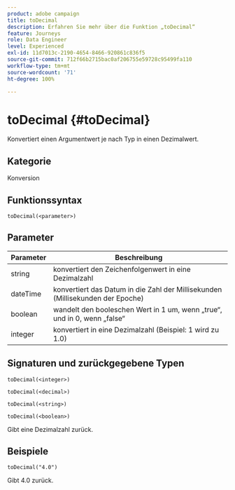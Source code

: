```yaml
---
product: adobe campaign
title: toDecimal
description: Erfahren Sie mehr über die Funktion „toDecimal“
feature: Journeys
role: Data Engineer
level: Experienced
exl-id: 11d7013c-2190-4654-8466-920861c836f5
source-git-commit: 712f66b2715bac0af206755e59728c95499fa110
workflow-type: tm+mt
source-wordcount: '71'
ht-degree: 100%

---
```


# toDecimal {#toDecimal}

Konvertiert einen Argumentwert je nach Typ in einen Dezimalwert.

## Kategorie

Konversion

## Funktionssyntax

`toDecimal(<parameter>)`

## Parameter

| Parameter | Beschreibung |
|--- |--- |
| string | konvertiert den Zeichenfolgenwert in eine Dezimalzahl |
| dateTime | konvertiert das Datum in die Zahl der Millisekunden (Millisekunden der Epoche) |
| boolean | wandelt den booleschen Wert in 1 um, wenn „true“, und in 0, wenn „false“ |
| integer | konvertiert in eine Dezimalzahl (Beispiel: 1 wird zu 1.0) |

## Signaturen und zurückgegebene Typen

`toDecimal(<integer>)`

`toDecimal(<decimal>)`

`toDecimal(<string>)`

`toDecimal(<boolean>)`

Gibt eine Dezimalzahl zurück.

## Beispiele

`toDecimal("4.0")`

Gibt 4.0 zurück.

